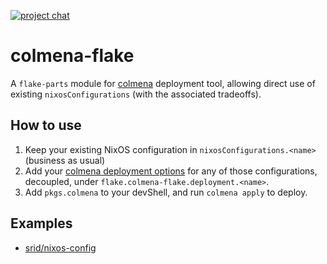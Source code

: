 [![project chat](https://img.shields.io/badge/zulip-join_chat-brightgreen.svg)](https://nixos.zulipchat.com/#narrow/stream/413949-haskell-flake)

# colmena-flake

A `flake-parts` module for [colmena](https://github.com/zhaofengli/colmena) deployment tool, allowing direct use of existing `nixosConfigurations` (with the associated tradeoffs).

## How to use

1. Keep your existing NixOS configuration in `nixosConfigurations.<name>` (business as usual)
2. Add your [colmena deployment options](https://colmena.cli.rs/unstable/reference/deployment.html) for any of those configurations, decoupled, under `flake.colmena-flake.deployment.<name>`.
3. Add `pkgs.colmena` to your devShell, and run `colmena apply` to deploy.

## Examples

- [srid/nixos-config](https://github.com/srid/nixos-config/blob/62471af8ca53d7a74b3dd9fabc56d278be0df92d/flake.nix#L49-L63)
